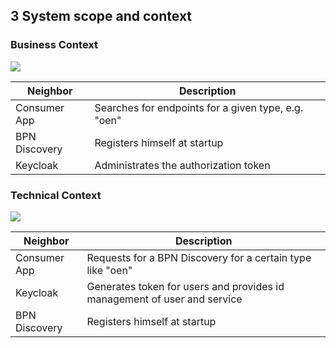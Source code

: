 ## 3 System scope and context

### Business Context

![](/media/image2.PNG)

| Neighbor| Description|
|---------|------------|
| Consumer App | Searches for endpoints for a given type, e.g.  "oen" |
| BPN Discovery| Registers himself at startup |
| Keycloak | Administrates the authorization token |


### Technical Context

![](/media/image3.PNG)

| Neighbor  | Description                                                |
|---|------------------------------------------------------------|
| Consumer App  | Requests for a BPN Discovery for a certain type like "oen" |
|  Keycloak | Generates token for users and provides id management of user and service|
| BPN Discovery  |  Registers himself at startup |